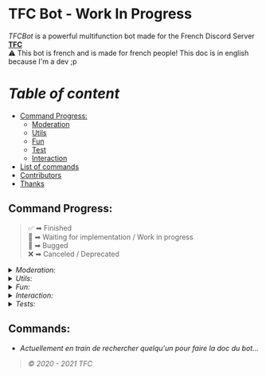  # TFC Bot - **Work In Progress**

*TFCBot* is a powerful multifunction bot made for the French Discord Server **[TFC](http://discord.link/tfc "TFC Discord server link")**  
⚠ This bot is french and is made for french people! This doc is in english because I'm a dev ;p

# *Table of content*

- [Command Progress:](#command-progress)
  - [Moderation](#moderation)
  - [Utils](#utils)
  - [Fun](#fun)
  - [Test](#test)
  - [Interaction](#interaction)
- [List of commands](#commands)
- [Contributors](#contributors)
- [Thanks](#thanks)

## Command Progress: 

> ✅ ➡ Finished  
> 🚧 ➡ Waiting for implementation / Work in progress  
> 🐛 ➡ Bugged  
> ❌ ➡ Canceled / Deprecated  

<details id="moderation">
<summary><i>Moderation:</i></summary>

| **Moderation** | *Status* |
| ---- | ---- |
| `Ban` | ✅ |
| `Kick` | ✅ |
| `Clear` | ✅ |
| `Tempban` | 🚧 |
| `Mute` | 🚧 |
| `Tempmute` | 🚧 |
| `Event Creator` | 🚧 |
| `Announcement Maker` | 🚧 |
</details>

<details id="utils">
<summary><i>Utils:</i></summary>

|**Utils**| *Status* |
| ---- | ---- |
| `Ping` | ✅ |
| `Help` | ✅ |
| `Bug Report` | 🚧 |
| `Music` | 🚧 |
| `Time` | 🚧 |
| `Translate` | 🚧 |
| `Wikipedia` | 🚧 |
| `Giveaway` | 🚧 |
| `Reddit` | 🚧 |
| `Music` | 🚧 |
| `Radio` | 🚧 |
</details>

<details id="fun">
<summary><i>Fun:</i></summary>

| **Fun** | *Status* |  
| ---- | ---- |
| `Text To Speech` | ✅ |
| `Meme` | 🐛 |
| `Joke` | 🚧 |
| `Akinator` | ✅ |
| `VDM` | ❌ |
| `Random` | 🚧 |
| `8Ball` | 🚧 |
| `Dice` | 🚧 |
| `BlackJack` | 🚧 |
</details>

<details id="interaction">
<summary><i>Interaction:</i></summary>

| **Interaction** | *Status* |
| ---- | ---- |
| `Hug` | 🚧 |
| `Pat` | 🚧 |
| `Kiss` | 🚧 |
| `Poke` | 🚧 |
</details>

<details id="tests">
<summary><i>Tests:</i></summary>

| **Tests** | *Status* |
| ---- | ---- |
| `Ping` | ✅ |
| `Reload` | ✅ |
| `Debug` | ✅ |
</details>

## Commands:
- *Actuellement en train de rechercher quelqu'un pour faire la doc du bot...*

> *© 2020 - 2021 TFC*

